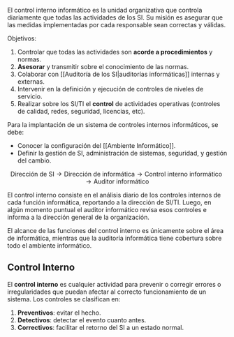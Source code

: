 El control interno informático es la unidad organizativa que controla diariamente que todas las actividades de los SI. Su misión es asegurar que las medidas implementadas por cada responsable sean correctas y válidas.

Objetivos:

1. Controlar que todas las actividades son **acorde a procedimientos** y normas.
2. **Asesorar** y transmitir sobre el conocimiento de las normas.
3. Colaborar con [[Auditoría de los SI|auditorías informáticas]] internas y externas.
4. Intervenir en la definición y ejecución de controles de niveles de servicio.
5. Realizar sobre los SI/TI el **control** de actividades operativas (controles de calidad, redes, seguridad, licencias, etc).

Para la implantación de un sistema de controles internos informáticos, se debe:

- Conocer la configuración del [[Ambiente Informático]].
- Definir la gestión de SI, administración de sistemas, seguridad, y gestión del cambio.

$$
\text{Dirección de SI} \rightarrow \text{Dirección de informática}  \rightarrow \text{Control interno informático}  \rightarrow \text{Auditor informático}
$$

El control interno consiste en el análisis diario de los controles internos de cada función informática, reportando a la dirección de SI/TI. Luego, en algún momento puntual el auditor informático revisa esos controles e informa a la dirección general de la organización.

El alcance de las funciones del control interno es únicamente sobre el área de informática, mientras que la auditoría informática tiene cobertura sobre todo el ambiente informático.

## Control Interno

El **control interno** es cualquier actividad para prevenir o corregir errores o irregularidades que puedan afectar al correcto funcionamiento de un sistema. Los controles se clasifican en:

1. **Preventivos**: evitar el hecho.
2. **Detectivos**: detectar el evento cuanto antes.
3. **Correctivos**: facilitar el retorno del SI a un estado normal.
